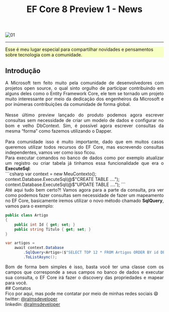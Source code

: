 ﻿---
title: "EF Core 8 Preview 1 - News"
comments: true
excerpt_separator: "Ler mais"
toc: true
toc_label: "Tópicos"
categories:
  - dotnet
  - Dicas
header:
  teaser: /assets/images/2023/ef_core_8_preview_1_raw.png
  caption: "www.ralms.io"
---

![01]({{site.url}}{{site.baseurl}}/assets/images/2023/ef_core_8_preview_1_raw.png)
<hr /> 
<div class="notice--warning" style="background-color:#f8ffc4">
Esse é meu lugar especial para compartilhar novidades e pensamentos sobre tecnologia com a comunidade.
</div> 

## Introdução
<div style="text-align: justify;">
A Microsoft tem feito muito pela comunidade de desenvolvedores com projetos open source, o qual sinto orgulho de participar contribuindo em alguns deles como o Entity Framework Core, ele tem se tornado um projeto muito interessante por meio da dedicação dos engenheiros da Microsoft e por inúmeras contribuições da comunidade de forma global.
<br><br>
Nesse último preview lançado do produto podemos agora escrever consultas sem necessidade de criar um modelo de dados e configurar no bom e velho DbContext. Sim, é possível agora escrever consultas da mesma “forma” como fazemos utilizando o Dapper.
<br><br>
Para comunidade isso é muito importante, dado que em muitos casos queremos utilizar todos recursos do EF Core, mas escrevendo consultas independentes, vamos ver como isso ficou.
<br>
</div>

<div style="text-align: justify;">
Para executar comandos no banco de dados como por exemplo atualizar um registro ou criar tabela já tinhamos essa funcionalidade que era o <b>ExecuteSql</b>:
</div>
```csharp
var context = new MeuContexto();
context.Database.ExecuteSql(@$"CREATE TABLE ....");
context.Database.ExecuteSql(@$"UPDATE TABLE ....");
``` 
<div style="text-align: justify;">
Até aqui tudo bem certo?! Vamos agora para a parte da consulta, pra ver como podemos fazer consultas sem necessidade de fazer um mapeamento no EF Core, basicamente iremos utilizar o novo método chamado <b>SqlQuery</b>, vamos para o exemplo:
</div>

```csharp
public class Artigo
{
    public int Id { get; set; }
    public string Titulo { get; set; }
}

var artigos =
    await context.Database
        .SqlQuery<Artigo>($"SELECT TOP 12 * FROM Artigos ORDER BY id DESC")
        .ToListAsync();
``` 
<div style="text-align: justify;">
 Bom de forma bem simples é isso, basta você ter uma classe com os campos que corresponde a seus campos no banco de dados e executar sua consulta,
 o EF Core irá fazer o discovery das propriedades e mapear para você.
</div>
## Contatos
<div class="notice--info">
 Fico por aqui, mas pode me contatar por meio de minhas redes sociais 😄 <br />
 twitter: <a alt="" href="https://twitter.com/RalmsDeveloper">@ralmsdeveloper</a><br />
 linkedin: <a alt="" href="https://www.linkedin.com/in/ralmsdeveloper/">@ralmsdeveloper</a><br />
</div> 
